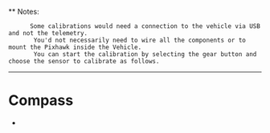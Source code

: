 ** Notes: 
          
          Some calibrations would need a connection to the vehicle via USB and not the telemetry. 
           You'd not necessarily need to wire all the components or to mount the Pixhawk inside the Vehicle.
           You can start the calibration by selecting the gear button and choose the sensor to calibrate as follows.
----------------------------------------------------------------------------------------------
# Compass
  * 
